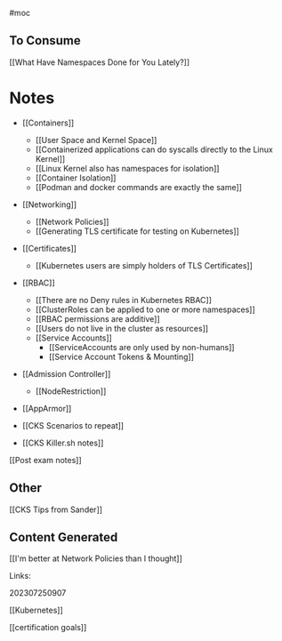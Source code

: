 #moc 

## To Consume

[[What Have Namespaces Done for You Lately?]]

# Notes

- [[Containers]]
	- [[User Space and Kernel Space]]
	- [[Containerized applications can do syscalls directly to the Linux Kernel]]
	- [[Linux Kernel also has namespaces for isolation]]
	- [[Container Isolation]]
	- [[Podman and docker commands are exactly the same]]
- [[Networking]]
	- [[Network Policies]]
	- [[Generating TLS certificate for testing on Kubernetes]]
- [[Certificates]]
	- [[Kubernetes users are simply holders of TLS Certificates]]
- [[RBAC]]
	- [[There are no Deny rules in Kubernetes RBAC]]
	- [[ClusterRoles can be applied to one or more namespaces]]
	- [[RBAC permissions are additive]]
	- [[Users do not live in the cluster as resources]]
	- [[Service Accounts]]
		- [[ServiceAccounts are only used by non-humans]]
		- [[Service Account Tokens & Mounting]]
		
- [[Admission Controller]]
	- [[NodeRestriction]]
- [[AppArmor]]


- [[CKS Scenarios to repeat]]
- [[CKS Killer.sh notes]]

[[Post exam notes]]

## Other

[[CKS Tips from Sander]]

## Content Generated

[[I'm better at Network Policies than I thought]]


Links:

202307250907

[[Kubernetes]]

[[certification goals]]
